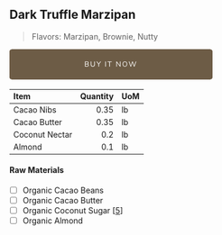 ## Dark Truffle Marzipan 
> Flavors: Marzipan, Brownie, Nutty

[![Buy Now](/assets/images/buy-now.png "Buy Now")](https://shop.osocra.com/products/21112911)

| Item | Quantity | UoM  |
| :---     | ---:    | :--- |
| Cacao Nibs  | 0.35   | lb    |
| Cacao Butter   | 0.35   | lb    |
| Coconut Nectar     | 0.2      | lb      |
| Almond   | 0.1      | lb      |


#### Raw Materials
- [ ] Organic Cacao Beans
- [ ] Organic Cacao Butter
- [ ] Organic Coconut Sugar [[5](/vendors)]
- [ ] Organic Almond
